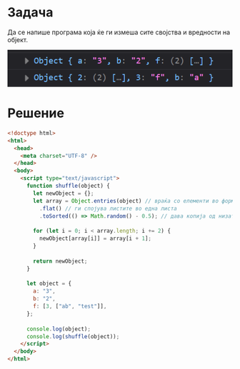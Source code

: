 # Задача

Да се напише програма која ќе ги измеша сите својства и вредности на објект.

![img](img/screen1.png)

# Решение

```html
<!doctype html>
<html>
  <head>
    <meta charset="UTF-8" />
  </head>
  <body>
    <script type="text/javascript">
      function shuffle(object) {
        let newObject = {};
        let array = Object.entries(object) // враќа со елементи во форма [property, value]
          .flat() // ги спојува листите во една листа
          .toSorted(() => Math.random() - 0.5); // дава копија од низата сортирана

        for (let i = 0; i < array.length; i += 2) {
          newObject[array[i]] = array[i + 1];
        }

        return newObject;
      }

      let object = {
        a: "3",
        b: "2",
        f: [3, ["ab", "test"]],
      };

      console.log(object);
      console.log(shuffle(object));
    </script>
  </body>
</html>
```
